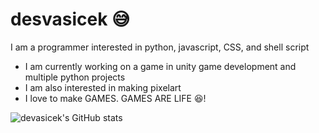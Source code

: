 # desvasicek 😅

I am a programmer interested in python, javascript, CSS, and shell script

- I am currently working on a game in unity game development and multiple python projects
- I am also interested in making pixelart
- I love to make GAMES. GAMES ARE LIFE 😆!

![devasicek's GitHub stats](https://github-readme-stats.vercel.app/api?username=desvasicek)
